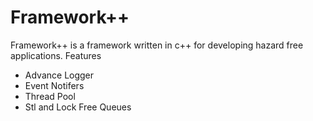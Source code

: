 # Framework++

Framework++ is a framework written in c++ for developing hazard free applications.
Features

* Advance Logger
* Event Notifers
* Thread Pool
* Stl and Lock Free Queues
